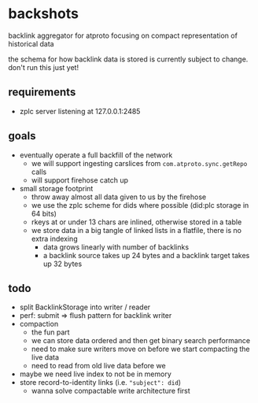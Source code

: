 # backshots

backlink aggregator for atproto focusing on compact representation of historical data

the schema for how backlink data is stored is currently subject to change.
don't run this just yet!

## requirements

- zplc server listening at 127.0.0.1:2485

## goals

- eventually operate a full backfill of the network
  - we will support ingesting carslices from `com.atproto.sync.getRepo` calls
  - will support firehose catch up
- small storage footprint
  - throw away almost all data given to us by the firehose
  - we use the zplc scheme for dids where possible (did:plc storage in 64 bits)
  - rkeys at or under 13 chars are inlined, otherwise stored in a table
  - we store data in a big tangle of linked lists in a flatfile, there is no extra indexing
    - data grows linearly with number of backlinks
    - a backlink source takes up 24 bytes and a backlink target takes up 32 bytes

## todo

- split BacklinkStorage into writer / reader
- perf: submit ⇒ flush pattern for backlink writer
- compaction
  - the fun part
  - we can store data ordered and then get binary search performance
  - need to make sure writers move on before we start compacting the live data
  - need to read from old live data before we
- maybe we need live index to not be in memory
- store record-to-identity links (i.e. `"subject": did`)
  - wanna solve compactable write architecture first
